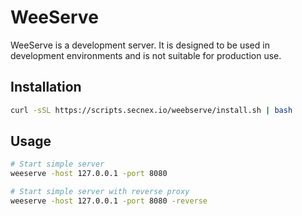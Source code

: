 # WeeServe

WeeServe is a development server. It is designed to be used in development environments and is not suitable for production use.

## Installation

```bash
curl -sSL https://scripts.secnex.io/weebserve/install.sh | bash
```

## Usage

```bash
# Start simple server
weeserve -host 127.0.0.1 -port 8080

# Start simple server with reverse proxy
weeserve -host 127.0.0.1 -port 8080 -reverse
```
